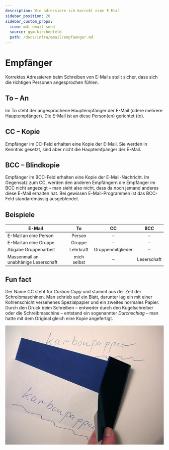 ```yaml
---
description: Wie adressiere ich korrekt eine E-Mail
sidebar_position: 20
sidebar_custom_props:
  icon: mdi-email-send
  source: gym-kirchenfeld
  path: /docs/infra/email/empfaenger.md
---
```


# Empfänger



Korrektes Adressieren beim Schreiben von E-Mails stellt sicher, dass sich die richtigen Personen angesprochen fühlen.

## To – An
Im To steht der angesprochene Hauptempfänger der E-Mail (odere mehrere Hauptempfänger). Die E-Mail ist an diese Person(en) gerichtet (*to*).

## CC – Kopie
Empfänger im CC-Feld erhalten eine Kopie der E-Mail. Sie werden in Kenntnis gesetzt, sind aber nicht die Hauptemfpänger der E-Mail.

## BCC – Blindkopie
Empfänger im BCC-Feld erhalten eine Kopie der E-Mail-Nachricht. Im Gegensatz zum CC, werden den anderen Empfängern die Empfänger im BCC nicht angezeigt – man sieht also nicht, dass da noch jemand anderes diese E-Mail erhalten hat.
Bei gewissen E-Mail-Programmen ist das BCC-Feld standardmässig ausgeblendet.



## Beispiele

| E-Mail                               |     To      |        CC         |     BCC     |
| ------------------------------------ | :---------: | :---------------: | :---------: |
| E-Mail an eine Person                |   Person    |         –         |      –      |
| E-Mail an eine Gruppe                |   Gruppe    |         –         |      –      |
| Abgabe Gruppenarbeit                 |  Lehrkraft  | Gruppenmitglieder |      –      |
| Massenmail an unabhänige Leserschaft | mich selbst |         –         | Leserschaft |


## Fun fact
Der Name CC steht für *Carbon Copy* und stammt aus der Zeit der Schreibmaschinen.
Man schrieb auf ein Blatt, darunter lag ein mit einer Kohlenschicht versehenes Spezialpapier und ein zweites normales Papier. Durch den Druck beim Schreiben – entweder durch den Kugelschreiber oder die Schreibmaschine – entstand ein sogenannter *Durchschlag* – man hatte mit dem Original gleich eine Kopie angefertigt.

![Holger.Ellgaard / [CC BY-SA](https://creativecommons.org/licenses/by-sa/3.0)](./images/karbonkopia.jpg)

